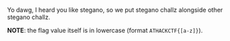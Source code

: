 Yo dawg, I heard you like stegano, so we put stegano challz alongside other stegano challz.

**NOTE**: the flag value itself is in lowercase (format `ATHACKCTF{[a-z]}`).
